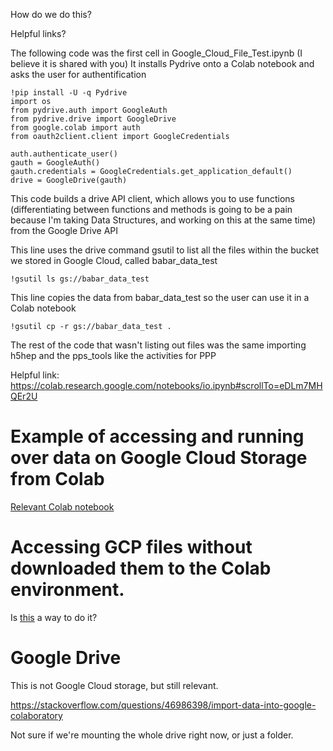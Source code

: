 How do we do this? 

Helpful links?

The following code was the first cell in Google_Cloud_File_Test.ipynb (I believe it is shared with you)
It installs Pydrive onto a Colab notebook and asks the user for authentification

```
!pip install -U -q Pydrive
import os
from pydrive.auth import GoogleAuth
from pydrive.drive import GoogleDrive
from google.colab import auth
from oauth2client.client import GoogleCredentials

auth.authenticate_user()
gauth = GoogleAuth()
gauth.credentials = GoogleCredentials.get_application_default()
drive = GoogleDrive(gauth)
```

This code builds a drive API client, which allows you to use functions (differentiating between functions and methods is going to be a pain because I'm taking Data Structures, and working on this at the same time) from the Google Drive API


This line uses the drive command gsutil to list all the files within the bucket we stored in Google Cloud, called babar_data_test
```
!gsutil ls gs://babar_data_test
```
This line copies the data from babar_data_test so the user can use it in a Colab notebook

```
!gsutil cp -r gs://babar_data_test .
```

The rest of the code that wasn't listing out files was the same importing h5hep and the pps_tools like the activities for PPP

Helpful link: https://colab.research.google.com/notebooks/io.ipynb#scrollTo=eDLm7MHQEr2U

# Example of accessing and running over data on Google Cloud Storage from Colab

[Relevant Colab notebook](https://colab.research.google.com/drive/12Hk9fa4zS8qT75G0ciiDFfn0LLdpGIzW)


# Accessing GCP files without downloaded them to the Colab environment. 

Is [this](https://stackoverflow.com/questions/49021464/interface-between-google-colaboratory-and-google-cloud) a way to do it? 


# Google Drive
This is not Google Cloud storage, but still relevant. 

https://stackoverflow.com/questions/46986398/import-data-into-google-colaboratory

Not sure if we're mounting the whole drive right now, or just a folder. 


